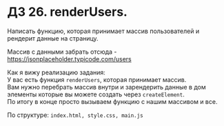 # ДЗ 26. renderUsers. 

Написать функцию, которая принимает массив пользователей и рендерит данные на страницу.

Массив с данными забрать отсюда - https://jsonplaceholder.typicode.com/users

Как я вижу реализацию задания:  
У вас есть функция `renderUsers`, которая принимает массив.  
Вам нужно перебрать массив внутри и зарендерить данные в дом элементы которые вы
можете создать через `createElement`.  
По итогу в конце просто вызываем функцию с нашим массивом и все.

По структуре: `index.html, style.css, main.js`